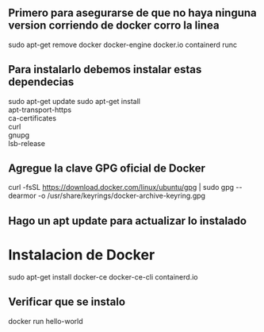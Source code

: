 ## Primero para asegurarse de que no haya ninguna version corriendo de docker corro la linea 
sudo apt-get remove docker docker-engine docker.io containerd runc

## Para instalarlo debemos instalar estas dependecias
 sudo apt-get update
 sudo apt-get install \
     apt-transport-https \
     ca-certificates \
     curl \
     gnupg \
     lsb-release

## Agregue la clave GPG oficial de Docker
curl -fsSL https://download.docker.com/linux/ubuntu/gpg | sudo gpg --dearmor -o /usr/share/keyrings/docker-archive-keyring.gpg

## Hago un apt update para actualizar lo instalado

# Instalacion de Docker
sudo apt-get install docker-ce docker-ce-cli containerd.io

## Verificar que se instalo
docker run hello-world


